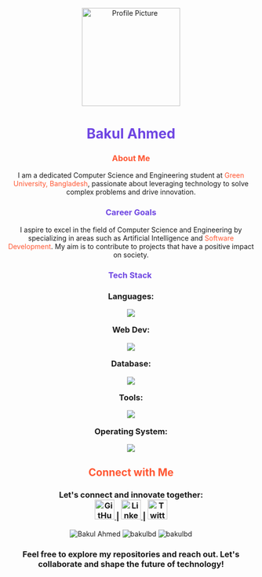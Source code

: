 <p align="center">
  <img src="https://www.torrens.edu.au/-/media/project/laureate/shared/icons/student-on-laptop-icon-tua.svg?rev=86c7a68f458444a0bb6cb9e872138621&w=+1200&hash=584B2B8C3EF4277A366AA4251CE1927C" alt="Profile Picture" width="200" height="200">
</p>

<h1 align="center"><span style="color:#6E45E2;">Bakul Ahmed</span> </h1>

<h3 align="center"><span style="color:#FF5733;">About Me</span> </h3>

<p align="center">I am a dedicated Computer Science and Engineering student at <span style="color:#FF5733;">Green University, Bangladesh</span>, passionate about leveraging technology to solve complex problems and drive innovation.</p>

<h3 align="center"><span style="color:#6E45E2;">Career Goals</span> </h3>

<p align="center">I aspire to excel in the field of Computer Science and Engineering by specializing in areas such as Artificial Intelligence and <span style="color:#FF5733;">Software Development</span>. My aim is to contribute to projects that have a positive impact on society.</p>

<h3 align="center"><span style="color:#6E45E2;">Tech Stack</span> ️</h3>

<h3 align="center">
  <b>Languages:</b>
  
  <p align="center">
  <a href="https://skillicons.dev">
    <img src="https://skillicons.dev/icons?i=cpp,java,c,python" />
  </a>
  </p>

  <b>Web Dev:</b>
  
  <a href="https://skillicons.dev">
    <img src="https://skillicons.dev/icons?i=html,javascript,react" />
  </a>

  <b>Database:</b>

  <a href="https://skillicons.dev">
    <img src="https://skillicons.dev/icons?i=mysql,mongodb" />
  </a>

  <b>Tools:</b>

  <a href="https://skillicons.dev">
    <img src="https://skillicons.dev/icons?i=git,vscode,docker" />
  </a>
  


  <b>Operating System:</b> 

  <a href="https://skillicons.dev">
    <img src="https://skillicons.dev/icons?i=linux,windows,ubuntu" />
  </a>
</h3>

<h2 align="center"><span style="color:#FF5733;">Connect with Me</span> </h2>

<h3 align="center">
  Let's connect and innovate together:
  <br>
  <a href="https://github.com/bakul3014">
    <img src="https://skillicons.dev/icons?i=github" alt="GitHub" width="40" height="40">
  </a> |
  <a href="https://linkedin.com/in/cyberbokul">
    <img src="https://skillicons.dev/icons?i=linkedin" alt="LinkedIn" width="40" height="40">
  </a> |
  <a href="https://twitter.com/cyberbokul">
    <img src="https://skillicons.dev/icons?i=twitter" alt="Twitter" width="40" height="40">
  </a>
</h3>

<p align="center">
  <img src="https://github-readme-stats.vercel.app/api/top-langs?username=bakulbd&show_icons=true&locale=en&layout=compact" alt="Bakul Ahmed">
  <img src="https://github-readme-stats.vercel.app/api?username=bakulbd&show_icons=true&locale=en" alt="bakulbd">
  <img src="https://github-readme-streak-stats.herokuapp.com/?user=bakulbd&" alt="bakulbd">
</p>

<h3 align="center">Feel free to explore my repositories and reach out. Let's collaborate and shape the future of technology! </h3>

